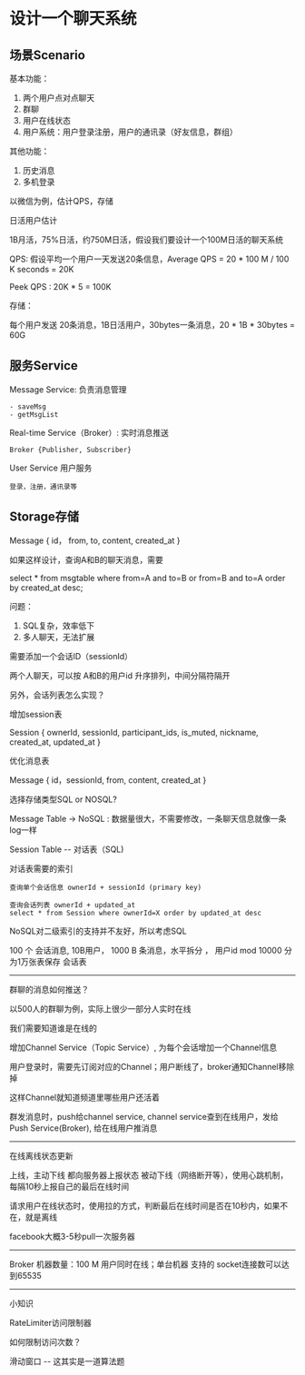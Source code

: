 # 设计一个聊天系统

## 场景Scenario

基本功能：

1. 两个用户点对点聊天
2. 群聊
3. 用户在线状态
4. 用户系统：用户登录注册，用户的通讯录（好友信息，群组）

其他功能：

1. 历史消息
2. 多机登录

以微信为例，估计QPS，存储

日活用户估计

1B月活，75%日活，约750M日活，假设我们要设计一个100M日活的聊天系统

QPS: 假设平均一个用户一天发送20条信息，Average QPS = 20 * 100 M / 100 K seconds = 20K

Peek QPS : 20K * 5 = 100K

存储：

每个用户发送 20条消息，1B日活用户，30bytes一条消息，20 * 1B * 30bytes = 60G

## 服务Service

Message Service: 负责消息管理

    - saveMsg
    - getMsgList

Real-time Service（Broker）: 实时消息推送

    Broker {Publisher, Subscriber}

User Service 用户服务

    登录，注册，通讯录等

## Storage存储

Message {
    id， from, to, content, created_at
}

如果这样设计，查询A和B的聊天消息，需要

select * from msgtable where from=A and to=B or from=B and to=A order by created_at desc;

问题：

1. SQL复杂，效率低下
2. 多人聊天，无法扩展

需要添加一个会话ID（sessionId）

两个人聊天，可以按 A和B的用户id 升序排列，中间分隔符隔开

另外，会话列表怎么实现？

增加session表

Session {
    ownerId, sessionId, participant_ids, is_muted, nickname, created_at, updated_at
}

优化消息表

Message {
    id，sessionId, from, content, created_at
}

选择存储类型SQL or NOSQL?

Message Table -> NoSQL : 数据量很大，不需要修改，一条聊天信息就像一条log一样

Session Table -- 对话表（SQL)

对话表需要的索引

    查询单个会话信息 ownerId + sessionId (primary key)

    查询会话列表 ownerId + updated_at
    select * from Session where ownerId=X order by updated_at desc

NoSQL对二级索引的支持并不友好，所以考虑SQL

100 个 会话消息, 10B用户， 1000 B 条消息，水平拆分 ， 用户id mod 10000 分为1万张表保存 会话表

---

群聊的消息如何推送？

以500人的群聊为例，实际上很少一部分人实时在线

我们需要知道谁是在线的

增加Channel Service（Topic Service）, 为每个会话增加一个Channel信息

用户登录时，需要先订阅对应的Channel；用户断线了，broker通知Channel移除掉

这样Channel就知道频道里哪些用户还活着

群发消息时，push给channel service, channel service查到在线用户，发给Push Service(Broker), 给在线用户推消息

---

在线离线状态更新

上线，主动下线 都向服务器上报状态
被动下线（网络断开等），使用心跳机制，每隔10秒上报自己的最后在线时间

请求用户在线状态时，使用拉的方式，判断最后在线时间是否在10秒内，如果不在，就是离线

facebook大概3-5秒pull一次服务器

---

Broker 机器数量：100 M 用户同时在线；单台机器 支持的 socket连接数可以达到65535

---

小知识

RateLimiter访问限制器

如何限制访问次数？

滑动窗口 -- 这其实是一道算法题
